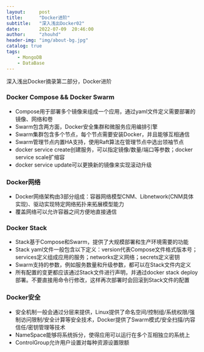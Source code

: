 ```yaml
---
layout:     post
title:      "Docker进阶"
subtitle:   "深入浅出Docker02"
date:       2022-07-09  20:46:00
author:     "zhouhd"
header-img: "img/about-bg.jpg"
catalog: true
tags:
    - MongoDB
    - DataBase
---
```


深入浅出Docker摘录第二部分，Docker进阶

### Docker Compose && Docker Swarm
- Compose用于部署多个镜像来组成一个应用，通过yaml文件定义需要部署的镜像、网络和卷
- Swarm包含两方面，Docker安全集群和微服务应用编排引擎
- Swarm集群包含多个节点，每个节点需要安装Docker，并且能够互相通信
- Swarm管理节点内置HA支持，使用Raft算法在管理节点中选出领袖节点
- docker service create创建服务，可以指定镜像/数量/端口等参数；docker service scale扩缩容
- docker service update可以更换新的镜像来实现滚动升级

### Docker网络
- Docker网络架构由3部分组成：容器网络模型CNM、Libnetwork(CNM具体实现)、驱动实现特定网络拓扑来拓展模型能力
- 覆盖网络可以允许容器之间方便地直接通信

### Docker Stack
- Stack基于Compose和Swarm，提供了大规模部署和生产环境需要的功能
- Stack yaml文件一般包含以下定义：version代表Compose文件格式版本号；services定义组成应用的服务；networks定义网络；secrets定义密钥
- Swarm支持的参数，例如服务数量和升级参数，都可以在Stack文件内定义
- 所有配置的变更都应该通过Stack文件进行声明，并通过docker stack deploy部署。不要直接用命令行修改，这样再次部署时会回滚到Stack文件的配置

### Docker安全
- 安全机制一般会通过分层来提供，Linux提供了命名空间/控制组/系统权限/强制访问限制/安全计算等安全技术，Docker提供了Swarm模式/安全扫描/内容信任/密钥管理等技术
- NameSpace能够将系统拆分，使得应用可以运行在多个互相独立的系统上
- ControlGroup允许用户设置对每种资源设置限额

